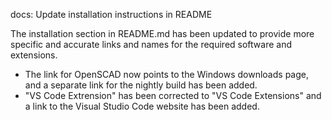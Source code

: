 docs: Update installation instructions in README

The installation section in README.md has been updated to provide more specific and accurate links and names for the required software and extensions.

- The link for OpenSCAD now points to the Windows downloads page, and a separate link for the nightly build has been added.
- "VS Code Extrension" has been corrected to "VS Code Extensions" and a link to the Visual Studio Code website has been added.
